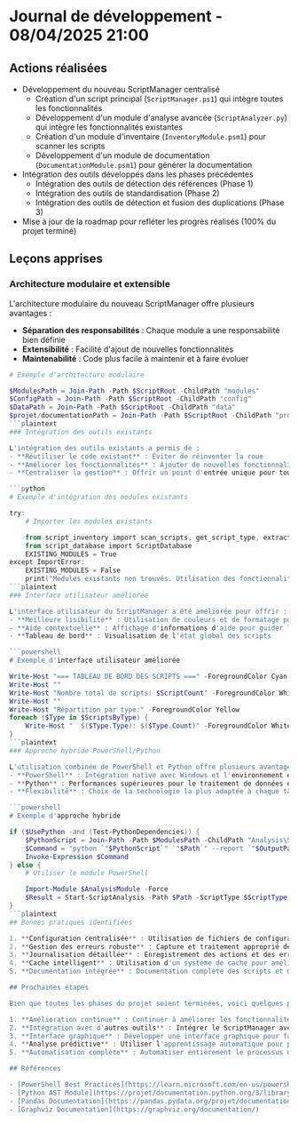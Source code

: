 # Journal de développement - 08/04/2025 21:00

## Actions réalisées

- Développement du nouveau ScriptManager centralisé
  - Création d'un script principal (`ScriptManager.ps1`) qui intègre toutes les fonctionnalités
  - Développement d'un module d'analyse avancée (`ScriptAnalyzer.py`) qui intègre les fonctionnalités existantes
  - Création d'un module d'inventaire (`InventoryModule.psm1`) pour scanner les scripts
  - Développement d'un module de documentation (`DocumentationModule.psm1`) pour générer la documentation
- Intégration des outils développés dans les phases précédentes
  - Intégration des outils de détection des références (Phase 1)
  - Intégration des outils de standardisation (Phase 2)
  - Intégration des outils de détection et fusion des duplications (Phase 3)
- Mise à jour de la roadmap pour refléter les progrès réalisés (100% du projet terminé)

## Leçons apprises

### Architecture modulaire et extensible

L'architecture modulaire du nouveau ScriptManager offre plusieurs avantages :
- **Séparation des responsabilités** : Chaque module a une responsabilité bien définie
- **Extensibilité** : Facilité d'ajout de nouvelles fonctionnalités
- **Maintenabilité** : Code plus facile à maintenir et à faire évoluer

```powershell
# Exemple d'architecture modulaire

$ModulesPath = Join-Path -Path $ScriptRoot -ChildPath "modules"
$ConfigPath = Join-Path -Path $ScriptRoot -ChildPath "config"
$DataPath = Join-Path -Path $ScriptRoot -ChildPath "data"
$projet/documentationPath = Join-Path -Path $ScriptRoot -ChildPath "projet/documentation"
```plaintext
### Intégration des outils existants

L'intégration des outils existants a permis de :
- **Réutiliser le code existant** : Éviter de réinventer la roue
- **Améliorer les fonctionnalités** : Ajouter de nouvelles fonctionnalités aux outils existants
- **Centraliser la gestion** : Offrir un point d'entrée unique pour toutes les fonctionnalités

```python
# Exemple d'intégration des modules existants

try:
    # Importer les modules existants

    from script_inventory import scan_scripts, get_script_type, extract_metadata
    from script_database import ScriptDatabase
    EXISTING_MODULES = True
except ImportError:
    EXISTING_MODULES = False
    print("Modules existants non trouvés. Utilisation des fonctionnalités intégrées.")
```plaintext
### Interface utilisateur améliorée

L'interface utilisateur du ScriptManager a été améliorée pour offrir :
- **Meilleure lisibilité** : Utilisation de couleurs et de formatage pour améliorer la lisibilité
- **Aide contextuelle** : Affichage d'informations d'aide pour guider l'utilisateur
- **Tableau de bord** : Visualisation de l'état global des scripts

```powershell
# Exemple d'interface utilisateur améliorée

Write-Host "=== TABLEAU DE BORD DES SCRIPTS ===" -ForegroundColor Cyan
Write-Host ""
Write-Host "Nombre total de scripts: $ScriptCount" -ForegroundColor White
Write-Host ""
Write-Host "Répartition par type:" -ForegroundColor Yellow
foreach ($Type in $ScriptsByType) {
    Write-Host "  $($Type.Type): $($Type.Count)" -ForegroundColor White
}
```plaintext
### Approche hybride PowerShell/Python

L'utilisation combinée de PowerShell et Python offre plusieurs avantages :
- **PowerShell** : Intégration native avec Windows et l'environnement existant
- **Python** : Performances supérieures pour le traitement de données et l'analyse
- **Flexibilité** : Choix de la technologie la plus adaptée à chaque tâche

```powershell
# Exemple d'approche hybride

if ($UsePython -and (Test-PythonDependencies)) {
    $PythonScript = Join-Path -Path $ModulesPath -ChildPath "Analysis\ScriptAnalyzer.py"
    $Command = "python `"$PythonScript`" `"$Path`" --report `"$OutputPath`""
    Invoke-Expression $Command
} else {
    # Utiliser le module PowerShell

    Import-Module $AnalysisModule -Force
    $Result = Start-ScriptAnalysis -Path $Path -ScriptType $ScriptType -OutputPath "$OutputPath.json"
}
```plaintext
## Bonnes pratiques identifiées

1. **Configuration centralisée** : Utilisation de fichiers de configuration pour centraliser les paramètres
2. **Gestion des erreurs robuste** : Capture et traitement approprié des erreurs
3. **Journalisation détaillée** : Enregistrement des actions et des erreurs dans un fichier de log
4. **Cache intelligent** : Utilisation d'un système de cache pour améliorer les performances
5. **Documentation intégrée** : Documentation complète des scripts et des modules

## Prochaines étapes

Bien que toutes les phases du projet soient terminées, voici quelques pistes d'amélioration pour l'avenir :

1. **Amélioration continue** : Continuer à améliorer les fonctionnalités existantes
2. **Intégration avec d'autres outils** : Intégrer le ScriptManager avec d'autres outils (CI/CD, gestion de versions, etc.)
3. **Interface graphique** : Développer une interface graphique pour faciliter l'utilisation
4. **Analyse prédictive** : Utiliser l'apprentissage automatique pour prédire les problèmes potentiels
5. **Automatisation complète** : Automatiser entièrement le processus de gestion des scripts

## Références

- [PowerShell Best Practices](https://learn.microsoft.com/en-us/powershell/scripting/developer/cmdlet/cmdlet-development-guidelines)
- [Python AST Module](https://projet/documentation.python.org/3/library/ast.html)
- [Pandas Documentation](https://pandas.pydata.org/projet/documentation/)
- [Graphviz Documentation](https://graphviz.org/documentation/)
